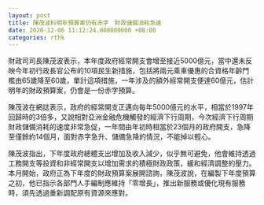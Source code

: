 ```yaml
---
layout: post
title: 陳茂波料明年預算案仍有赤字　財政儲備消耗急速
date: 2020-12-06 11:12:24.000000000 +08:00
categories: rthk
---
```


財政司司長陳茂波表示，本年度政府經常開支會增至接近5000億元，當中還未反映今年初行政長官公布的10項民生新措施，包括將兩元乘車優惠的合資格年齡門檻由65歲降至60歲，單計這項措施，一年涉及的額外經常開支便達60億元，估計明年的財政預算案，仍會是一份赤字預算。

陳茂波在網誌表示，政府的經常開支正邁向每年5000億元的水平，相當於1997年回歸時的3倍多，又說相對亞洲金融危機觸發的經濟下行周期，今次經濟下行周期財政儲備消耗的速度非常急促，一年間由年初時相當於23個月的政府開支，急降至僅餘約14個月，面對赤字急升、儲備急降的情況，不能掉以輕心。

陳茂波指出，下年度政府總體支出增加及收入減少，似乎無可避免，他會維持透過工務開支等投資和非經常開支以增加需求的積極財政政策，緩和經濟調整的壓力。本月開始，政府正為下年度的財政預算案展開諮詢，陳茂波說，在編製下年度預算之初，他已指示各部門人手編制應維持「零增長」，推出新服務或優化現有服務時，須先透過重新調配原有資源來應對。
